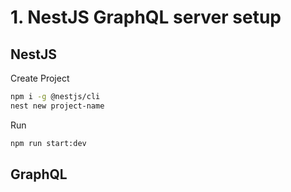 # 1. NestJS GraphQL server setup
## NestJS
Create Project
```bash
npm i -g @nestjs/cli
nest new project-name
```

Run
```bash
npm run start:dev
```

## GraphQL


